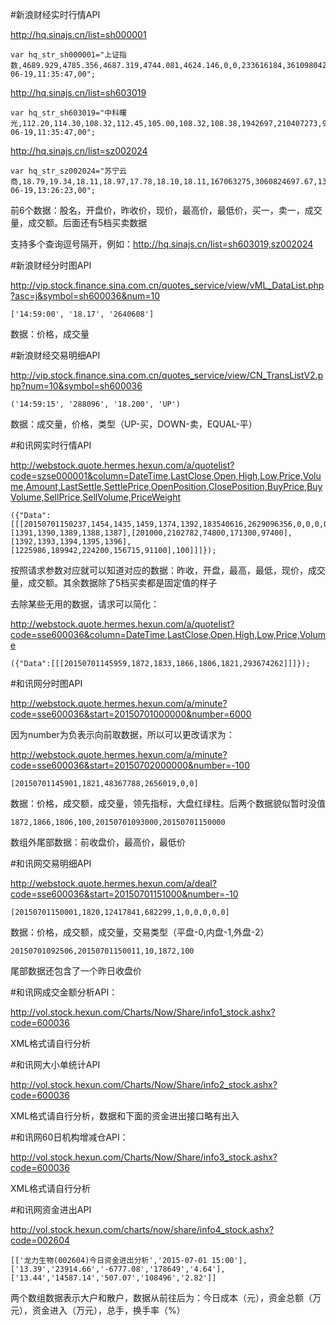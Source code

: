 #新浪财经实时行情API

http://hq.sinajs.cn/list=sh000001

    var hq_str_sh000001="上证指数,4689.929,4785.356,4687.319,4744.081,4624.146,0,0,233616184,361098042074,0,0,0,0,0,0,0,0,0,0,0,0,0,0,0,0,0,0,0,0,2015-06-19,11:35:47,00";

http://hq.sinajs.cn/list=sh603019

    var hq_str_sh603019="中科曙光,112.20,114.30,108.32,112.45,105.00,108.32,108.38,1942697,210407273,9300,108.32,100,108.03,1900,108.00,1400,107.99,500,107.68,200,108.38,500,108.59,500,108.66,1280,108.80,700,108.88,2015-06-19,11:35:47,00";

http://hq.sinajs.cn/list=sz002024

    var hq_str_sz002024="苏宁云商,18.79,19.34,18.11,18.97,17.78,18.10,18.11,167063275,3060824697.67,136001,18.10,28200,18.09,22710,18.08,5500,18.07,15200,18.06,4500,18.11,39250,18.14,234000,18.15,700,18.16,8300,18.17,2015-06-19,13:26:23,00";

前6个数据：股名，开盘价，昨收价，现价，最高价，最低价，买一，卖一，成交量，成交额。后面还有5档买卖数据

支持多个查询逗号隔开，例如：http://hq.sinajs.cn/list=sh603019,sz002024

#新浪财经分时图API

http://vip.stock.finance.sina.com.cn/quotes_service/view/vML_DataList.php?asc=j&symbol=sh600036&num=10

    ['14:59:00', '18.17', '2640608']

数据：价格，成交量

#新浪财经交易明细API

http://vip.stock.finance.sina.com.cn/quotes_service/view/CN_TransListV2.php?num=10&symbol=sh600036

    ('14:59:15', '288096', '18.200', 'UP')

数据：成交量，价格，类型（UP-买，DOWN-卖，EQUAL-平）

#和讯网实时行情API

http://webstock.quote.hermes.hexun.com/a/quotelist?code=szse000001&column=DateTime,LastClose,Open,High,Low,Price,Volume,Amount,LastSettle,SettlePrice,OpenPosition,ClosePosition,BuyPrice,BuyVolume,SellPrice,SellVolume,PriceWeight

    ({"Data":[[[20150701150237,1454,1435,1459,1374,1392,183540616,2629096356,0,0,0,0,[1391,1390,1389,1388,1387],[201000,2102782,74800,171300,97400],[1392,1393,1394,1395,1396],[1225986,189942,224200,156715,91100],100]]]});

按照请求参数对应就可以知道对应的数据：昨收，开盘，最高，最低，现价，成交量，成交额。其余数据除了5档买卖都是固定值的样子

去除某些无用的数据，请求可以简化：

http://webstock.quote.hermes.hexun.com/a/quotelist?code=sse600036&column=DateTime,LastClose,Open,High,Low,Price,Volume

    ({"Data":[[[20150701145959,1872,1833,1866,1806,1821,293674262]]]});

#和讯网分时图API

http://webstock.quote.hermes.hexun.com/a/minute?code=sse600036&start=20150701000000&number=6000

因为number为负表示向前取数据，所以可以更改请求为：

http://webstock.quote.hermes.hexun.com/a/minute?code=sse600036&start=20150702000000&number=-100

    [20150701145901,1821,48367788,2656019,0,0]

数据：价格，成交额，成交量，领先指标，大盘红绿柱。后两个数据貌似暂时没值

    1872,1866,1806,100,20150701093000,20150701150000

数组外尾部数据：前收盘价，最高价，最低价

#和讯网交易明细API

http://webstock.quote.hermes.hexun.com/a/deal?code=sse600036&start=20150701151000&number=-10

    [20150701150001,1820,12417841,682299,1,0,0,0,0,0]

数据：价格，成交额，成交量，交易类型（平盘-0,内盘-1,外盘-2）

    20150701092506,20150701150011,10,1872,100

尾部数据还包含了一个昨日收盘价

#和讯网成交金额分析API：

http://vol.stock.hexun.com/Charts/Now/Share/info1_stock.ashx?code=600036

XML格式请自行分析

#和讯网大小单统计API

http://vol.stock.hexun.com/Charts/Now/Share/info2_stock.ashx?code=600036

XML格式请自行分析，数据和下面的资金进出接口略有出入

#和讯网60日机构增减仓API：

http://vol.stock.hexun.com/Charts/Now/Share/info3_stock.ashx?code=600036

XML格式请自行分析

#和讯网资金进出API

http://vol.stock.hexun.com/charts/now/share/info4_stock.ashx?code=002604

    [['龙力生物(002604)今日资金进出分析','2015-07-01 15:00'],['13.39','23914.66','-6777.08','178649','4.64'],['13.44','14587.14','507.07','108496','2.82']]

两个数组数据表示大户和散户，数据从前往后为：今日成本（元），资金总额（万元），资金进入（万元），总手，换手率（%）
